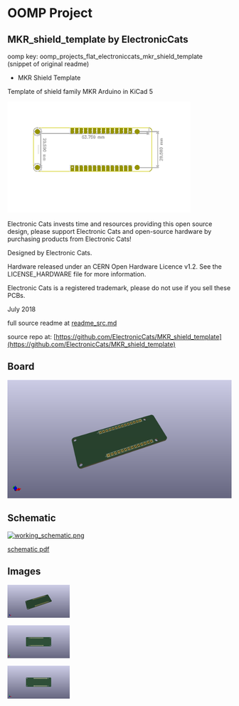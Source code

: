 # OOMP Project  
## MKR_shield_template  by ElectronicCats  
  
oomp key: oomp_projects_flat_electroniccats_mkr_shield_template  
(snippet of original readme)  
  
- MKR Shield Template  
  
Template of shield family MKR Arduino in KiCad 5  
  
![Mkrshield](https://github.com/ElectronicCats/MKR_shield_template/raw/master/mkr_shield.png)  
  
  
Electronic Cats invests time and resources providing this open source design, please support Electronic Cats and open-source hardware by purchasing products from Electronic Cats!  
  
Designed by Electronic Cats.  
  
Hardware released under an CERN Open Hardware Licence v1.2. See the LICENSE_HARDWARE file for more information.  
  
Electronic Cats is a registered trademark, please do not use if you sell these PCBs.  
  
July 2018  
  
  full source readme at [readme_src.md](readme_src.md)  
  
source repo at: [https://github.com/ElectronicCats/MKR_shield_template](https://github.com/ElectronicCats/MKR_shield_template)  
## Board  
  
[![working_3d.png](working_3d_600.png)](working_3d.png)  
## Schematic  
  
[![working_schematic.png](working_schematic_600.png)](working_schematic.png)  
  
[schematic pdf](working_schematic.pdf)  
## Images  
  
[![working_3d.png](working_3d_140.png)](working_3d.png)  
  
[![working_3d_back.png](working_3d_back_140.png)](working_3d_back.png)  
  
[![working_3d_front.png](working_3d_front_140.png)](working_3d_front.png)  
